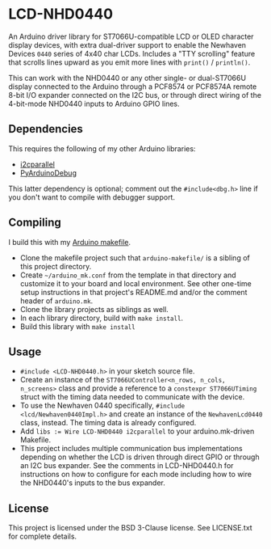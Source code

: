 
LCD-NHD0440
===========

An Arduino driver library for ST7066U-compatible LCD or OLED character display devices,
with extra dual-driver support to enable the Newhaven Devices `0440` series of 4x40 char LCDs.
Includes a "TTY scrolling" feature that scrolls lines upward as you emit more lines with
`print()` / `println()`.

This can work with the NHD0440 or any other single- or dual-ST7066U display connected to the Arduino
through a PCF8574 or PCF8574A remote 8-bit I/O expander connected on the I2C bus, or through direct
wiring of the 4-bit-mode NHD0440 inputs to Arduino GPIO lines.

Dependencies
------------

This requires the following of my other Arduino libraries:

* [i2cparallel](https://github.com/kimballa/i2cparallel)
* [PyArduinoDebug](https://github.com/kimballa/PyArduinoDebug)

This latter dependency is optional; comment out the `#include<dbg.h>` line if you don't
want to compile with debugger support.

Compiling
---------

I build this with my [Arduino makefile](https://github.com/kimballa/arduino-makefile).

* Clone the makefile project such that `arduino-makefile/` is a sibling of this project directory.
* Create `~/arduino_mk.conf` from the template in that directory and customize it to your board
  and local environment. See other one-time setup instructions in that project's README.md and/or
  the comment header of `arduino.mk`.
* Clone the library projects as siblings as well.
* In each library directory, build with `make install`.
* Build this library with `make install`

Usage
-----

* `#include <LCD-NHD0440.h>` in your sketch source file.
* Create an instance of the `ST7066UController<n_rows, n_cols, n_screens>` class and
  provide a reference to a `constexpr ST7066UTiming` struct with the timing data needed to
  communicate with the device.
* To use the Newhaven 0440 specifically, `#include <lcd/Newhaven0440Impl.h>` and create an
  instance of the `NewhavenLcd0440` class, instead. The timing data is already configured.
* Add `libs := Wire LCD-NHD0440 i2cparallel` to your arduino.mk-driven Makefile.
* This project includes multiple communication bus implementations depending on whether
  the LCD is driven through direct GPIO or through an I2C bus expander. See the comments
  in LCD-NHD0440.h for instructions on how to configure for each mode including how to
  wire the NHD0440's inputs to the bus expander.

License
-------

This project is licensed under the BSD 3-Clause license. See LICENSE.txt for complete details.
